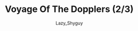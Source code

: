 ---
media: "images/rounds/round_4_2/doppler_radars_2.png"
media_type: image
type: art
title: Voyage Of The Dopplers (2/3)
author: [Lazy_Shyguy]
desc: An expedition team sets out with a collection of doppler radars, self powered radars used to expand terrestrial map coverage.
---